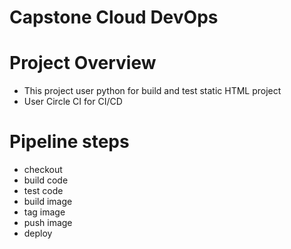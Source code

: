 # Capstone Cloud DevOps

# Project Overview
- This project user python for build and test static HTML project
- User Circle CI for CI/CD

# Pipeline steps
  - checkout
  - build code
  - test code
  - build image
  - tag image
  - push image
  - deploy




